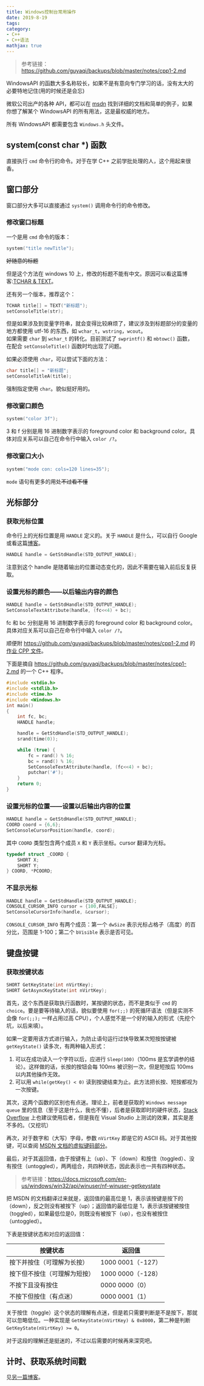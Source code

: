 ```yaml
---
title: Windows控制台常用操作
date: 2019-8-19
tags:
category:
- C++
- C++语法
mathjax: true
---
```


> 参考链接：https://github.com/guyaqi/backups/blob/master/notes/cpp1-2.md

WindowsAPI 的函数大多名称较长，如果不是有意向专门学习的话，没有太大的必要特地记住(用的时候还是会忘)

微软公司出产的各种 API，都可以在 [msdn](https://msdn.microsoft.com/zh-cn/) 找到详细的文档和简单的例子，如果你想了解某个 WindowsAPI 的所有用法，这是最权威的地方。

所有 WindowsAPI 都需要包含 `Windows.h` 头文件。

## system(const char *) 函数

直接执行 `cmd` 命令行的命令。对于在学 C++ 之前学批处理的人，这个用起来很香。

## 窗口部分

窗口部分大多可以直接通过 `system()` 调用命令行的命令修改。

### 修改窗口标题

一个是用 `cmd` 命令的版本：

```c++
system("title newTitle");
```

~~好随意的标题~~

但是这个方法在 windows 10 上，修改的标题不能有中文。原因可以看这篇博客:[TCHAR & TEXT](../TCHAR_TEXT)。

还有另一个版本，推荐这个：

```c++
TCHAR title[] = TEXT("新标题");
setConsoleTitle(str);
```

但是如果涉及到变量字符串，就会变得比较麻烦了，建议涉及到标题部分的变量的地方都使用 utf-16 的东西，如 `wchar_t`，`wstring`，`wcout`。  
如果需要 `char` 到 `wchar_t` 的转化。目前测试了 `swprintf()` 和 `mbtowc()` 函数，在配合 `setConsoleTitle()` 函数时均出现了问题。

如果必须使用 `char`，可以尝试下面的方法：

```c++
char title[] = "新标题";
setConsoleTitleA(title);
```

强制指定使用 `char`。貌似挺好用的。

### 修改窗口颜色

```c++
system("color 3f");
```

3 和 f 分别是用 16 进制数字表示的 foreground color 和 background color。具体对应关系可以自己在命令行中输入 `color /?`。

### 修改窗口大小

```c++
system("mode con: cols=120 lines=35");
```

`mode` 语句有更多的用处~~不过看不懂~~

## 光标部分

### 获取光标位置

命令行上的光标位置是用 `HANDLE` 定义的。关于 `HANDLE` 是什么，可以自行 Google 或看这篇[博客](../handle)。

```c++
HANDLE handle = GetStdHandle(STD_OUTPUT_HANDLE);
```

注意到这个 handle 是随着输出的位置动态变化的，因此不需要在输入前后反复获取。

### 设置光标的颜色——以后输出内容的颜色

```c++
HANDLE handle = GetStdHandle(STD_OUTPUT_HANDLE);
SetConsoleTextAttribute(handle, (fc<<4) + bc);
```

fc 和 bc 分别是用 16 进制数字表示的 foreground color 和 background color。具体对应关系可以自己在命令行中输入 `color /?`。

顺便附 https://github.com/guyaqi/backups/blob/master/notes/cpp1-2.md 的[作业 CPP 文件](./homework_change_text_color.cpp)。

下面是摘自 https://github.com/guyaqi/backups/blob/master/notes/cpp1-2.md 的一个 C++ 程序。

```c++
#include <stdio.h>
#include <stdlib.h>
#include <time.h>
#include <Windows.h>
int main()
{
    int fc, bc;
    HANDLE handle;

    handle = GetStdHandle(STD_OUTPUT_HANDLE);
    srand(time(0));

    while (true) {
        fc = rand() % 16;
        bc = rand() % 16;
        SetConsoleTextAttribute(handle, (fc<<4) + bc);
        putchar('#');
    }
    return 0;
}
```

### 设置光标的位置——设置以后输出内容的位置

```c++
HANDLE handle = GetStdHandle(STD_OUTPUT_HANDLE);
COORD coord = {6,6};
SetConsoleCursorPosition(handle, coord);
```

其中 `COORD` 类型包含两个成员 `X` 和 `Y` 表示坐标。cursor 翻译为光标。

```c++
typedef struct _COORD {
    SHORT X;
    SHORT Y;
} COORD, *PCOORD;
```

### 不显示光标

```c++
HANDLE handle = GetStdHandle(STD_OUTPUT_HANDLE);
CONSOLE_CURSOR_INFO cursor = {100,FALSE};
SetConsoleCursorInfo(handle, &cursor);
```

`CONSOLE_CURSOR_INFO` 有两个成员：第一个 `dwSize` 表示光标占格子（高度）的百分比，范围是 1-100；第二个 `bVisible` 表示是否可见。

## 键盘按键

### 获取按键状态

```c++
SHORT GetKeyState(int nVirtKey);
SHORT GetAsyncKeyState(int nVirtKey);
```

首先，这个东西是获取执行函数时，某按键的状态，而不是类似于 `cmd` 的 `choice`。要是要等待输入的话，貌似要使用 `for(;;)` 的死循环语法（但是实测不会像 `for(;;);` 一样占用过高 CPU），个人感觉不是一个好的输入的形式（先挖个坑，以后来填）。

如果一定要用该方式进行输入，为防止语句运行过快导致某次短按按键被 `getKeyState()` 读多次，有两种输入形式：  
1. 可以在成功读入一个字符以后，应进行 `Sleep(100)`（100ms 是玄学调参的结论）。这样做的话，长按的按钮会每 100ms 被识别一次，但是短按后 100ms 以内其他操作无效。
2. 可以用 `while(getKey() < 0)` 读到按键结束为止。此方法把长按、短按都视为一次按键。

其次，这两个函数的区别也有点迷。理论上，前者是获取的 `Windows message queue` 里的信息（至于这是什么，我也不懂），后者是获取即时的硬件状态，[Stack Overflow](https://stackoverflow.com/a/24525939) 上也建议使用后者，但是我在 Visual Studio 上测试的效果，其实是差不多的。（又挖坑）

再次，对于数字和（大写）字母，参数 `nVirtKey` 即是它的 ASCII 码。对于其他按键，可以查阅 [MSDN 文档的虚拟键码部分](https://docs.microsoft.com/zh-cn/windows/win32/inputdev/virtual-key-codes)。

最后，对于其返回值，由于按键有上（up）、下（down）和按住（toggled）、没有按住（untoggled），两两组合，共四种状态，因此表示也一共有四种状态。

> 参考链接：https://docs.microsoft.com/en-us/windows/win32/api/winuser/nf-winuser-getkeystate  

把 MSDN 的文档翻译过来就是，返回值的最高位是 1，表示该按键是按下的（down），反之则没有被按下（up）；返回值的最低位是 1，表示该按键被按住（toggled），如果最低位是0，则既没有被按下（up），也没有被按住（untoggled）。

下表是按键状态和对应的返回值：

按键状态|返回值
-|-
按下并按住（可理解为长按）|1000 0001（-127）
按下但不按住（可理解为短按）|1000 0000（-128）
不按下且没有按住|0000 0000（0）
不按下但按住（有点迷）|0000 0001（1）

关于按住（toggle）这个状态的理解有点迷，但是若只需要判断是不是按下，那就可以忽略低位。一种实现是 `GetKeyState(nVirtKey) & 0x8000`，第二种是判断 `GetKeyState(nVirtKey) >= 0`。

对于这段的理解还是挺迷的，不过以后需要的时候再来深究吧。

## 计时、获取系统时间戳

见[另一篇博客](../time#msvc-下获取本程序运行的时间μs-级)。
